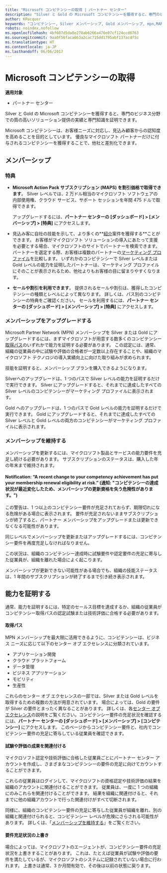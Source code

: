 ```yaml
---
title: "Microsoft コンピテンシーの取得 | パートナー センター"
description: "Silver と Gold の Microsoft コンピテンシーを獲得すると、専門のビジネス分野での質の高いソリューション提供の実績と専門知識を証明できます。"
author: KPacquer
keywords: "コンピテンシー, Silver メンバーシップ, Gold メンバーシップ, mpn,MAPS, 技能"
robots: noindex,nofollow
ms.openlocfilehash: 4bf607d5da8e278ab6266a476e07cf124ccd6763
ms.sourcegitcommit: 9aa0f56faca663a2cac715dd1795abf137acdf5c
ms.translationtype: HT
ms.contentlocale: ja-JP
ms.lasthandoff: 06/06/2017
---
```

# <a name="earning-microsoft-competency-achievements"></a>Microsoft コンピテンシーの取得

**適用対象**

-  パートナー センター

Silver と Gold の Microsoft コンピテンシーを獲得すると、専門のビジネス分野での質の高いソリューション提供の実績と専門知識を証明できます。 

Microsoft コンピテンシーは、お客様ニーズに対応し、見込み顧客からの認知度を高めることを目的としています。 優良なマイクロソフト パートナーだけに付与されるコンピテンシーを獲得することで、他社と差別化できます。

## <a name="membership"></a>メンバーシップ

### <a name="benefits"></a>特典
*  **Microsoft Action Pack サブスクリプション (MAPS) を割引価格で取得できます**。 Silver レベルでは、2 万ドル相当のマイクロソフト ソフトウェアの内部使用権、クラウド サービス、サポート セッションを年間 475 ドルで取得できます。

   アップグレードするには、**パートナー センターの [ダッシュボード] > [メンバーシップ] > [特典]** にアクセスします。

*  見込み客に自社の技能を示して、より多くの**[紹介](referrals.md)案件を獲得する**ことができます。 お客様がマイクロソフト ソリューションの導入にあたって支援を必要とする場合、マイクロソフトのサイトでパートナーを検索できます。 パートナーを選定する際、お客様は複数のパートナーの[マーケティング プロファイル](create-a-marketing-profile.md)を比較します。 いずれかのコンピテンシーで Silver レベルまたは Gold レベルの能力を証明したパートナーは、マーケティング プロファイルにそのことが表示されるため、他社よりもお客様の目に留まりやすくなります。

*  **セールや割引を利用できます**。 提供されるセールや割引は、獲得したコンピテンシーの種類とレベルによって異なります。 詳しくは、パス別のコンピテンシーの特典をご確認ください。 セールを利用するには、**パートナー センターの [ダッシュボード] > [メンバーシップ] > [特典]** にアクセスします。

### <a name="upgrading-your-membership"></a>メンバーシップをアップグレードする

Microsoft Partner Network (MPN) メンバーシップを Silver または Gold にアップグレードするには、まずマイクロソフトが用意する数多くのコンピテンシー[取得パス](#attainment_paths)のいずれかで能力を証明する必要があります。 この認定には、通常、組織の従業員の中に試験や評価の合格者が一定数以上存在することや、組織のマイクロソフト テクノロジの導入実績向上に向けた取り組みが求められます。 

技能を証明すると、メンバーシップ プランを購入できるようになります。

Silverへのアップグレードは、1 つのパスで Silver レベルの能力を証明するだけで実行できます。 Silver にアップグレードすると、それまでに達成したすべての Silver レベルのコンピテンシーがマーケティング プロファイルに表示されます。 

Gold へのアップグレードは、1 つのパスで Gold レベルの能力を証明するだけで実行できます。 Gold にアップグレードすると、それまでに達成したすべての Silver レベルと Gold レベルの両方のコンピテンシーがマーケティング プロファイルに表示されます。 

### <a href="" id="maintaining_membership"></a>メンバーシップを維持する

メンバーシップを更新するには、マイクロソフト製品とサービスの能力要件を充足し続ける必要があります。 サブスクリプションのステータスは、購入した年の年末まで維持されます。

#### <a name="notification-a-recent-change-to-your-competency-achievement-has-put-your-membership-renewal-eligibility-at-risk"></a>Notification: “A recent change to your competency achievement has put your membership renewal eligibility at risk.” (通知: "コンピテンシーの達成状況が最近変化したため、メンバーシップの更新資格を失う危険性があります。")

この警告は、1 つ以上のコンピテンシー要件が充足されておらず、期限切れになる危険がある場合に表示されます。 要件が充足されないままサブスクリプションが終了すると、パートナー メンバーシップをアップグレードまたは更新できなくなる可能性があります。 

同じレベルでメンバーシップを更新またはアップグレードするには、コンピテンシー要件を再度充足しなければなりません。

この状況は、組織のコンピテンシー達成時に試験要件や認定要件の充足に寄与した従業員が、組織を離れた場合によく起こります。 

メンバーシップが更新できない可能性がある場合でも、組織の技能ステータスは、1 年間のサブスクリプションが終了するまで引き続き表示されます。


## <a name="demonstrating-proficiency"></a>能力を証明する

通常、能力を証明するには、特定のセールス目標を達成するか、組織の従業員がコンピテンシー取得パスの認定試験または技術評価に合格する必要があります。

#### <a href="" id="attainment_paths"></a>取得パス

MPN メンバーシップを最大限に活用できるように、コンピテンシーは、ビジネス ニーズに応じて以下のセンター オブ エクセレンスに分類されています。

*  アプリケーション開発
*  クラウド プラットフォーム
*  データ管理
*  ビジネス アプリケーション
*  モビリティ
*  生産性

これらのセンター オブ エクセレンスの一部では、Silver または Gold レベルを取得するための複数の方法が用意されています。 場合によっては、Gold の要件が Silver の要件とまったく異なることがあります。
詳しくは、各[センター オブ エクセレンス](https://partner.microsoft.com/membership/competencies)の説明をご覧ください。コンピテンシー要件の充足状況を確認するには、**パートナー センターの [ダッシュボード] > [メンバーシップ] > [コンピテンシー]** にアクセスします。 このページからコンピテンシー要件と、社内でコンピテンシー要件の充足に寄与している従業員を確認できます。

#### <a href="" id="associating_achievements"></a>試験や評価の成果を関連付ける

マイクロソフト認定や技術評価に合格した従業員ごとにパートナー センター アカウントを作成し、さまざまなコンピテンシーの要件の充足に向けてカウントすることができます。

これらの従業員はログインして、マイクロソフトの資格認定や技術評価の結果を組織のアカウントに関連付けることができます。 従業員は、一度に 1 つの組織にのみこれらを関連付けることができます。 結果を組織に関連付けると、それまでに他の組織アカウントで行った関連付けがすべて切断されます。

同様に、組織のコンピテンシー要件の充足に寄与した従業員が組織を離れ、別の組織と関連付けられると、コンピテンシー レベルが危険にさらされる可能性があります。 詳しくは、「[メンバーシップを維持する](#maintaining_membership)」をご覧ください。

#### <a href="" id="#achievement_override"></a>要件充足状況の上書き

場合によっては、マイクロソフトのエージェントが、コンピテンシー要件の充足状況を上書きすることがあります。 これは、たとえば従業員が試験や評価の要件を満たしているが、マイクロソフトのシステムに記録されていない場合に行われます。 上書きは通常、3 か月間有効で、その後は以前の状態に戻ります。 
